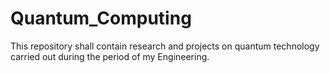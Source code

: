 # Quantum_Computing
This repository shall contain research and projects on quantum technology carried out during the period of my Engineering.
